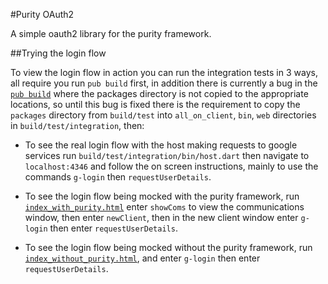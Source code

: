 #Purity OAuth2

A simple oauth2 library for the purity framework.

##Trying the login flow

To view the login flow in action you can run the integration tests in 3 ways, all require you run `pub build` first,
in addition there is currently a bug in the [`pub build`](https://code.google.com/p/dart/issues/detail?id=21127) where
the packages directory is not copied to the appropriate locations, so until this bug is fixed there is the requirement
to copy the `packages` directory from `build/test` into `all_on_client`, `bin`, `web` directories in `build/test/integration`, then:

  * To see the real login flow with the host making requests to google services run `build/test/integration/bin/host.dart`
  then navigate to `localhost:4346` and follow the on screen instructions, mainly to use the commands `g-login` then `requestUserDetails`.
  
  * To see the login flow being mocked with the purity framework, run [`index_with_purity.html`](http://0xor1.github.io/purity_oauth2/)
  enter `showComs` to view the communications window, then enter `newClient`, then in the new client window enter `g-login` then enter `requestUserDetails`.
  
  * To see the login flow being mocked without the purity framework, run [`index_without_purity.html`](http://0xor1.github.io/purity_oauth2/without_purity/),
   and enter `g-login` then enter `requestUserDetails`.